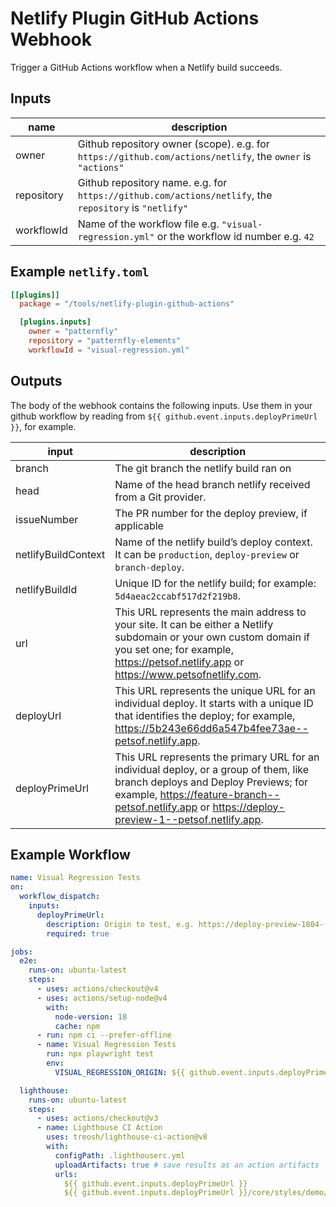 # Netlify Plugin GitHub Actions Webhook

Trigger a GitHub Actions workflow when a Netlify build succeeds.

## Inputs

| name       | description                                                                                                |
| ---------- | ---------------------------------------------------------------------------------------------------------- |
| owner      | Github repository owner (scope). e.g. for `https://github.com/actions/netlify`, the `owner` is `"actions"` |
| repository | Github repository name. e.g. for `https://github.com/actions/netlify`, the `repository` is `"netlify"`     |
| workflowId | Name of the workflow file e.g. `"visual-regression.yml"` or the workflow id number e.g. `42`               |

## Example `netlify.toml`

```toml
[[plugins]]
  package = "/tools/netlify-plugin-github-actions"

  [plugins.inputs]
    owner = "patternfly"
    repository = "patternfly-elements"
    workflowId = "visual-regression.yml"
```

## Outputs

The body of the webhook contains the following inputs.
Use them in your github workflow by reading from `${{ github.event.inputs.deployPrimeUrl }}`, for example.

| input               | description                                                                                                                                                                                                                             |
| ------------------- | --------------------------------------------------------------------------------------------------------------------------------------------------------------------------------------------------------------------------------------- |
| branch              | The git branch the netlify build ran on                                                                                                                                                                                                 |
| head                | Name of the head branch netlify received from a Git provider.                                                                                                                                                                           |
| issueNumber         | The PR number for the deploy preview, if applicable                                                                                                                                                                                     |
| netlifyBuildContext | Name of the netlify build’s deploy context. It can be `production`, `deploy-preview` or `branch-deploy`.                                                                                                                                |
| netlifyBuildId      | Unique ID for the netlify build; for example: `5d4aeac2ccabf517d2f219b8`.                                                                                                                                                               |
| url                 | This URL represents the main address to your site. It can be either a Netlify subdomain or your own custom domain if you set one; for example, <https://petsof.netlify.app> or <https://www.petsofnetlify.com>.                         |
| deployUrl           | This URL represents the unique URL for an individual deploy. It starts with a unique ID that identifies the deploy; for example, <https://5b243e66dd6a547b4fee73ae--petsof.netlify.app>.                                                |
| deployPrimeUrl      | This URL represents the primary URL for an individual deploy, or a group of them, like branch deploys and Deploy Previews; for example, <https://feature-branch--petsof.netlify.app> or <https://deploy-preview-1--petsof.netlify.app>. |

## Example Workflow

```yml
name: Visual Regression Tests
on:
  workflow_dispatch:
    inputs:
      deployPrimeUrl:
        description: Origin to test, e.g. https://deploy-preview-1804--patternfly-elements.netlify.app/
        required: true

jobs:
  e2e:
    runs-on: ubuntu-latest
    steps:
      - uses: actions/checkout@v4
      - uses: actions/setup-node@v4
        with:
          node-version: 18
          cache: npm
      - run: npm ci --prefer-offline
      - name: Visual Regression Tests
        run: npx playwright test
        env:
          VISUAL_REGRESSION_ORIGIN: ${{ github.event.inputs.deployPrimeUrl }}

  lighthouse:
    runs-on: ubuntu-latest
    steps:
      - uses: actions/checkout@v3
      - name: Lighthouse CI Action
        uses: treosh/lighthouse-ci-action@v8
        with:
          configPath: .lighthouserc.yml
          uploadArtifacts: true # save results as an action artifacts
          urls:
            ${{ github.event.inputs.deployPrimeUrl }}
            ${{ github.event.inputs.deployPrimeUrl }}/core/styles/demo/
```

